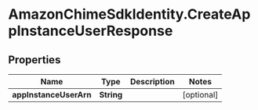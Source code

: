 # AmazonChimeSdkIdentity.CreateAppInstanceUserResponse

## Properties

Name | Type | Description | Notes
------------ | ------------- | ------------- | -------------
**appInstanceUserArn** | **String** |  | [optional] 


